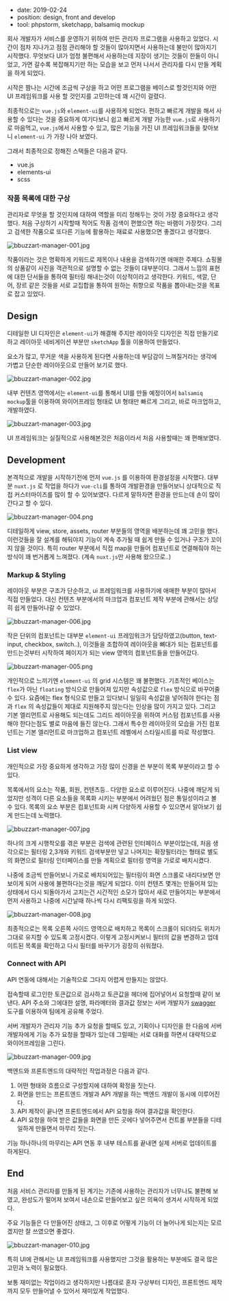 - date: 2019-02-24
- position: design, front and develop
- tool: phpstorm, sketchapp, balsamiq mockup

회사 개발자가 서비스를 운영하기 위하여 만든 관리자 프로그램을 사용하고 있었다. 시간이 점차 지나가고 점점 관리해야 할 것들이 많아지면서 사용하는데 불만이 많아지기 시작했다.
무엇보다 UI가 엄청 불편해서 사용하는데 지장이 생기는 것들이 한둘이 아니었고, 가면 갈수록 복잡해지기만 하는 모습을 보고 먼저 나서서 관리자를 다시 만들 계획을 하게 되었다.

시작은 짬나는 시간에 조금씩 구상을 하고 어떤 프로그램을 베이스로 할것인지와 어떤 UI 프레임워크를 사용 할 것인지를 고민하는데 꽤 시간이 걸렸다.

최종적으로는 `vue.js`와 `element-ui`를 사용하게 되었다.
편하고 빠르게 개발을 해서 사용할 수 있다는 것을 중요하게 여기다보니 쉽고 빠르게 개발 가능한 `vue.js`로 사용하기로 마음먹고, `vue.js`에서 사용할 수 있고, 많은 기능을 가진 UI 프레임워크들을 찾아보니 `element-ui` 가 가장 나아 보였다.

그래서 최종적으로 정해진 스택들은 다음과 같다.

- vue.js
- elements-ui
- scss

### 작품 목록에 대한 구상

관리자로 무엇을 할 것인지에 대하여 역할을 미리 정해두는 것이 가장 중요하다고 생각했다.
처음 구상하기 시작할때 적어도 작품 검색이 편했으면 하는 바램이 가장컷다. 그리고 검색한 작품으로 또다른 기능에 활용하는 재료로 사용했으면 좋겠다고 생각했다.

![bbuzzart-manager-001.jpg](https://goose.redgoose.me/data/upload/original/201905/bbuzzart-manager-001.jpg)

작품이라는 것은 명확하게 키워드로 제목이나 내용을 검색하기엔 애매한 주제다.
쇼핑몰의 상품같이 사진을 객관적으로 설명할 수 없는 것들이 대부분이다. 그래서 느낌의 표현에 대한 단서들을 통하여 필터링 해내는것이 이상적이라고 생각한다. 키워드, 색깔, 단어, 장르 같은 것들을 서로 교집합을 통하여 원하는 취향으로 작품을 뽑아내는것을 목표로 잡고 있었다.

## Design

디테일한 UI 디자인은 `element-ui`가 해결해 주지만 레이아웃 디자인은 직접 만들기로 하고 레이아웃 네비게이션 부분만 `sketchApp` 툴을 이용하여 만들었다.

요소가 많고, 무거운 색을 사용하게 된다면 사용하는데 부담감이 느껴질거라는 생각에 가볍고 단순한 레이아웃으로 만들어 보기로 했다.

![bbuzzart-manager-002.jpg](https://goose.redgoose.me/data/upload/original/201905/bbuzzart-manager-002.jpg)

내부 컨텐츠 영역에서는 `element-ui`를 통해서 UI를 만들 예정이어서 `balsamiq mockup`툴을 이용하여 와이어프레임 형태로 UI 형태만 빠르게 그리고, 바로 마크업하고, 개발하였다.

![bbuzzart-manager-003.jpg](https://goose.redgoose.me/data/upload/original/201905/bbuzzart-manager-003.jpg)

UI 프레임워크는 실질적으로 사용해본것은 처음이라서 처음 사용할때는 꽤 편해보였다.

## Development

본격적으로 개발을 시작하기전에 먼저 `vue.js` 를 이용하여 환경설정을 시작했다.
대부분 `nuxt.js` 로 작업을 하다가 `vue-cli`를 통하여 개발환경을 만들어보니 상대적으로 직접 커스터마이즈를 많이 할 수 있어보였다. 다르게 말하자면 환경을 만드는데 손이 많이 간다고 할 수 있다.

![bbuzzart-manager-004.png](https://goose.redgoose.me/data/upload/original/201905/bbuzzart-manager-004.png)

디테일하게 view, store, assets, router 부분들의 영역을 배분하는데 꽤 고민을 했다. 이런것들을 잘 설계를 해둬야지 기능이 계속 추가될 때 쉽게 만들 수 있거나 구조가 꼬이지 않을 것이다.
특히 router 부분에서 직접 map을 만들어 컴포넌트로 연결해줘야 하는 방식이 꽤 번거롭게 느껴졌다. (계속 `nuxt.js`만 사용해 왔으므로..)

### Markup & Styling

레이아웃 부분은 구조가 단순하고, ui 프레임워크를 사용하기에 애매한 부분이 많아서 직접 만들었다.
대신 컨텐츠 부분에서의 마크업과 컴포넌트 제작 부분에 관해서는 상당히 쉽게 만들어나갈 수 있었다.

![bbuzzart-manager-006.jpg](https://goose.redgoose.me/data/upload/original/201905/bbuzzart-manager-006.jpg)

작은 단위의 컴포넌트는 대부분 `element-ui` 프레임워크가 담당하였고(button, text-input, checkbox, switch..), 이것들을 조합하여 레이아웃을 뼈대가 되는 컴포넌트를 만드는것부터 시작하여 페이지가 되는 view 영역의 컴포넌트들을 만들어갔다.

![bbuzzart-manager-005.png](https://goose.redgoose.me/data/upload/original/201905/bbuzzart-manager-005.png)

개인적으로 느끼기엔 `element-ui` 의 grid 시스템은 꽤 불편했다.
기초적인 베이스는 `flex`가 아닌 `floating` 방식으로 만들어져 있지만 속성값으로 `flex` 방식으로 바꾸어줄 수 있다.
요즘에는 flex 형식으로 만들고 있다보니 일일히 속성값을 넣어줘야 한다는 점과 `flex` 의 속성값들이 제대로 지원해주지 않는다는 인상을 많이 가지고 있다. 그리고 기본 엘리먼트로 사용해도 되는데도 그리드 레이아웃을 위하여 커스텀 컴포넌트를 사용해야 한다는점도 별로 마음에 들진 않는다.
그래서 특수한 레이아웃의 모습을 가진 컴포넌트는 기본 엘리먼트로 마크업하고 컴포넌트 레벨에서 스타일시트를 따로 작성했다.

### List view

개인적으로 가장 중요하게 생각하고 가장 많이 신경을 쓴 부분이 목록 부분이라고 할 수 있다.

목록에서의 요소는 작품, 회원, 컨텐츠등.. 다양한 요소로 이루어진다.
나중에 깨닫게 되었지만 성격이 다른 요소들을 목록화 시키는 부분에서 어려웠던 점은 통일성이라고 볼 수 있다. 목록의 요소 부분은 컴포넌트화 시켜 다양하게 사용할 수 있으면서 알아보기 쉽게 만드는데 노력했다.

![bbuzzart-manager-007.jpg](https://goose.redgoose.me/data/upload/original/201905/bbuzzart-manager-007.jpg)

하나의 크게 시행착오를 겪은 부분은 검색에 관련된 인터페이스 부분이었는데, 처음 생각으로는 필터링 2,3개와 키워드 검색부분만 넣고 나머지는 확장필터라는 형태로 별도의 화면으로 필터링 인터페이스를 만들 계획으로 필터링 영역을 가로로 배치시켰다.

나중에 조금씩 만들어보니 가로로 배치되어있는 필터링이 화면 스크롤로 내리다보면 안보이게 되어 사용에 불편하다는것을 깨닫게 되었다.
이미 컨텐츠 몇개는 만들어져 있는 상태에서 다시 되돌아가서 고치는건 시간적인 소모가 많아서 새로 만들어지는 부분에서 먼저 사용하고 나중에 시간날때 하나씩 다시 리팩토링을 하게 되었다.

![bbuzzart-manager-008.jpg](https://goose.redgoose.me/data/upload/original/201905/bbuzzart-manager-008.jpg)

최종적으로는 목록 오른쪽 사이드 영역으로 배치하고 목록이 스크롤이 되더라도 위치가 그대로 유지할 수 있도록 고정시켰다. 이렇게 고정시켜보니 필터의 값을 변경하고 업데이트된 목록을 확인하고 다시 필터를 바꾸기가 굉장히 쉬워졌다.

### Connect with API

API 연동에 대해서는 기술적으로 그다지 어렵게 만들지는 않았다.

접속할때 로그인한 토큰값으로 검사하고 토큰값을 헤더에 집어넣어서 요청할때 같이 보낸다. API 주소와 그에대한 설명, 파라메터와 결과값 정보는 서버 개발자가 [swagger](https://swagger.io) 도구를 이용하여 팀에게 공유해 주었다.

서버 개발자가 관리자 기능 추가 요청을 할때도 있고, 기획이나 디자인을 한 다음에 서버 개발자에게 기능 추가 요청을 할때가 있는데 그럴때는 서로 대화를 하면서 대략적으로 와이어프레임을 그린다.

![bbuzzart-manager-009.jpg](https://goose.redgoose.me/data/upload/original/201905/bbuzzart-manager-009.jpg)

백엔드와 프론트엔드의 대략적인 작업과정은 다음과 같다.

1. 어떤 형태와 흐름으로 구성할지에 대하여 확정을 짓는다.
2. 화면을 만드는 프론트엔드 개발과 API 개발을 하는 백엔드 개발이 동시에 이루어진다.
3. API 제작이 끝나면 프론트엔드에서 API 요청을 하여 결과값을 확인한다.
4. API 요청을 하여 받은 값들을 화면을 만든 곳에다 넣어주면서 컨트롤 부분들을 디테일하게 만들면서 마무리 짓는다.

기능 하나하나의 마무리는 API 연동 후 내부 테스트를 끝내면 실제 서버로 업데이트를 하게된다.

## End

처음 서비스 관리자를 만들게 된 계기는 기존에 사용하는 관리자가 너무나도 불편해 보였고, 완성도가 떨어져 보여서 내손으로 만들어보고 싶은 의욕이 생겨서 시작하게 되었다.

주요 기능들은 다 만들어진 상태고, 그 이후로 어떻게 기능이 더 늘어나게 되는지는 모르겠지만 잘 쓰였으면 좋겠다.

![bbuzzart-manager-010.jpg](https://goose.redgoose.me/data/upload/original/201905/bbuzzart-manager-010.jpg)

특히 UI에 관해서는 UI 프레임워크를 사용했지만 그것을 활용하는 부분에도 결국 많은 고민과 노력이 필요했다.

보통 재미없는 작업이라고 생각하지만 나름대로 혼자 구상부터 디자인, 프론트엔드 제작까지 모두 만들어낼 수 있어서 재미있게 작업했다.